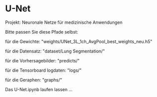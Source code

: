 # U-Net
Projekt: Neuronale Netze für medizinische Anwendungen 

Bitte passen Sie diese Pfade selbst:

  für die Gewichte: "weights/UNet_3L_1ch_AvgPool_best_weights_neu.h5"
  
  für die Datensatz: "dataset/Lung Segmentation/"
  
  für die Vorhersagebilder: "predicts/"
  
  für die Tensorboard logdaten: "logs/"
  
  für die Geraphen: "graphs/"
  

Das U-Net.ipynb laufen lassen ...

